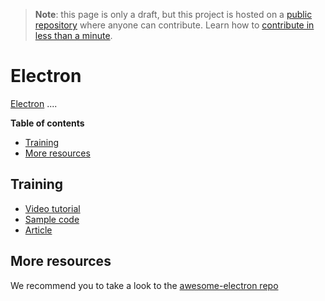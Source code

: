 > **Note**: this page is only a draft, but this project is hosted on a [public repository](https://github.com/hhkaos/awesome-arcgis) where anyone can contribute. Learn how to [contribute in less than a minute](https://github.com/hhkaos/awesome-arcgis/blob/master/CONTRIBUTING.md#contributions).

# Electron
[Electron](https://electron.atom.io/) ....

<!-- START doctoc generated TOC please keep comment here to allow auto update -->
<!-- DON'T EDIT THIS SECTION, INSTEAD RE-RUN doctoc TO UPDATE -->
**Table of contents**

- [Training](#training)
- [More resources](#more-resources)

<!-- END doctoc generated TOC please keep comment here to allow auto update -->

## Training

* [Video tutorial](https://www.youtube.com/watch?v=00kIOSUog7U&feature=push-u&attr_tag=ootFtnaXu7BXXtcS-6)
* [Sample code](https://github.com/odoe/electron-add-shapefile)
* [Article](http://odoe.net/blog/electron-arcgis-api-javascript/)

## More resources
We recommend you to take a look to the [awesome-electron repo](https://github.com/sindresorhus/awesome-electron)



